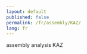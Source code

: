 ```yaml
---
layout: default
published: false
permalink: /fr/assembly/KAZ/
lang: fr
---
```


assembly analysis KAZ
